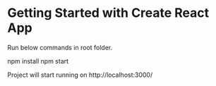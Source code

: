 # Getting Started with Create React App

Run below commands in root folder.

npm install
npm start

Project will start running on http://localhost:3000/

